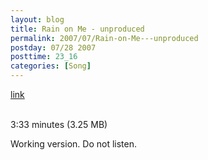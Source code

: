 ```yaml
---
layout: blog
title: Rain on Me - unproduced
permalink: 2007/07/Rain-on-Me---unproduced
postday: 07/28 2007
posttime: 23_16
categories: [Song]
---
```


<a href="http://kristeraxel.com/media/vault/race2.mp3">link</a>

<br />3:33 minutes (3.25 MB)<p>Working version. Do not listen.</p>
